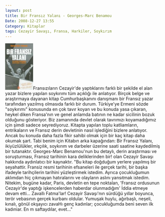 ```yaml
---
layout: post
title: Bir Fransız Yalanı - Georges-Marc Benamou
Date: 2008-12-27 13:55
Category: Kitaplar
tags: Cezayir Savaşı, Fransa, Harkiler, Soykırım
---
```


![Bir Fransız yalanı][]Fransızıların Cezayir'de yaptıklarını farklı bir
şekilde el alan yazar bizlere yapılan soykırımı tüm açıklığı ile
anlatıyor. Birçok belge ve araştırmaya dayanan kitap Cumhurbaşkanını
danışmanı bir Fransız yazar tarafından yazılmış olmasıda farklı bir
durum. Türkiye'ye Ermeni sözde "soykırımı" konusunda en çok tavır koyan
ve bu konuda yasa çıkaran, heykel diken Fransa'nın ve genel anlamda
batının ne kadar sicilinin bozuk olduğunu gösteriyor. Biz zamanında
devlet olarak tavrımızı koyamadığımız için şimdi sadece seyrediyoruz.
Kitapta yapılan toplu katliamların, entrikaların ve Fransız derin
devletinin nasıl işlediğini bizlere anlatıyor. Ancak bu konuda daha
fazla fikir sahibi olmak için bir kaç kitap daha okumak şart. Tabi benim
için Kitabın arka kapağından: Bir Fransız Yalanı, ikiyüzlülükler,
ırkçılık, soykırım ve darbeler üzerine saati saatine kaydedilmiş bir
tutanaktır. Georges-Marc Benamou'nun bu detaylı, derin araştırması ve
soruşturması, Fransız tarihinin kara deliklerinden bir! olan Cezayir
Savaşı hakkında aydınlatıcı bir kaynaktır. "Bu kitap doğduğum yerlere
yapılmış bir seyahattir. Fransiz resmi tarihinin efsaneleri ile gerçek
tarihi, bir başka ifadeyle tarihçilerin tarihini yüzleştirmek istedim.
Ayrıca çocukluğumun aklımdan hiç çıkmayan hatıralarını ve olayların
aslını yansıtmak istedim. Nitekim, bugüne kadar, Paris, devletin en tepe
noktalan, 'Fransız ordusunun Cezayir'de yaptığı işkencelerden haberdar
olunmadığım' İddia etmeye devam etti... Zavallı Fatma'lar! Cezayir
Savaşı'nın sürdüğü yıllar boyunca, terör vebasının gerçek kurbanı
oldular. Yumuşak huylu, ağırbaşlı, neşeli, kınalı, gönül okşayıcı zavaHı
genç kadınlar; çocukluğumda beni seven ilk kadıniar. En m saftaydılar,
evet..."

  [Bir Fransız yalanı]: /images/bir_fransiz_yalani-90x150.jpg
    "Bir Fransız yalanı"
